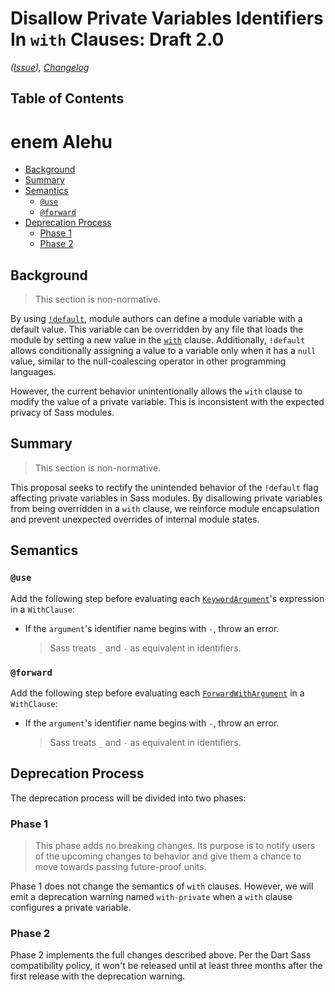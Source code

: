 # Disallow Private Variables Identifiers In `with` Clauses: Draft 2.0

*([Issue](https://github.com/sass/sass/issues/4034)),
[Changelog](default-on-private-variables.changes.md)*

## Table of Contents
# enem Alehu

* [Background](#background)
* [Summary](#summary)
* [Semantics](#semantics)
  * [`@use`](#use)
  * [`@forward`](#forward)
* [Deprecation Process](#deprecation-process)
  * [Phase 1](#phase-1)
  * [Phase 2](#phase-2)

## Background

> This section is non-normative.

By using [`!default`], module authors can define a module variable with a
default value. This variable can be overridden by any file that loads the module
by setting a new value in the [`with`] clause. Additionally, `!default` allows
conditionally assigning a value to a variable only when it has a `null` value,
similar to the null-coalescing operator in other programming languages.

[`!default`]: ../accepted/module-system.md#configuring-libraries
[`with`]: ../accepted/module-system.md#configuring-libraries

However, the current behavior unintentionally allows the `with` clause to modify
the value of a private variable. This is inconsistent with the expected privacy
of Sass modules.

## Summary

> This section is non-normative.

This proposal seeks to rectify the unintended behavior of the `!default` flag
affecting private variables in Sass modules. By disallowing private variables
from being overridden in a `with` clause, we reinforce module encapsulation and
prevent unexpected overrides of internal module states.

## Semantics

### `@use`

Add the following step before evaluating each [`KeywordArgument`]'s expression
in a `WithClause`:

* If the `argument`'s identifier name begins with `-`, throw an error.

  > Sass treats `_` and `-` as equivalent in identifiers.

[`KeywordArgument`]: ../spec/at-rules/use.md#semantics

### `@forward`

Add the following step before evaluating each [`ForwardWithArgument`] in a
`WithClause`:

* If the `argument`'s identifier name begins with `-`, throw an error.

  > Sass treats `_` and `-` as equivalent in identifiers.

[`ForwardWithArgument`]: ../spec/at-rules/forward.md#semantics

## Deprecation Process

The deprecation process will be divided into two phases:

### Phase 1

> This phase adds no breaking changes. Its purpose is to notify users of the
> upcoming changes to behavior and give them a chance to move towards passing
> future-proof units.

Phase 1 does not change the semantics of `with` clauses. However, we will emit a
deprecation warning named `with-private` when a `with` clause configures a
private variable.

### Phase 2

Phase 2 implements the full changes described above. Per the Dart Sass
compatibility policy, it won't be released until at least three months after the
first release with the deprecation warning.
